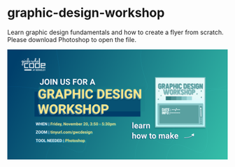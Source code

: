 # graphic-design-workshop
 Learn graphic design fundamentals and how to create a flyer from scratch. Please download Photoshop to open the file.
 
 ![Image of Facebook Workshop Event Flyer](https://github.com/gwcberkeley/graphic-design-workshop/blob/main/Graphic%20Design%20Workshop%20-%20Facebook.png)
